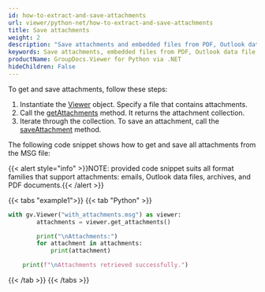 ```yaml
---
id: how-to-extract-and-save-attachments
url: viewer/python-net/how-to-extract-and-save-attachments
title: Save attachments
weight: 2
description: "Save attachments and embedded files from PDF, Outlook data file or email"
keywords: Save attachments, embedded files from PDF, Outlook data file
productName: GroupDocs.Viewer for Python via .NET
hideChildren: False
---
```

To get and save attachments, follow these steps:

1. Instantiate the [Viewer](#) object. Specify a file that contains attachments.
2. Call the [getAttachments](#) method. It returns the attachment collection.
3. Iterate through the collection. To save an attachment, call the [saveAttachment](#) method.

The following code snippet shows how to get and save all attachments from the MSG file:

{{< alert style="info" >}}NOTE: provided code snippet suits all format families that support attachments: emails, Outlook data files, archives, and PDF documents.{{< /alert >}}

{{< tabs "example1">}}
{{< tab "Python" >}}
```python
with gv.Viewer("with_attachments.msg") as viewer:
        attachments = viewer.get_attachments()

        print("\nAttachments:")
        for attachment in attachments:
            print(attachment)

    print(f"\nAttachments retrieved successfully.")
```
{{< /tab >}}
{{< /tabs >}}
